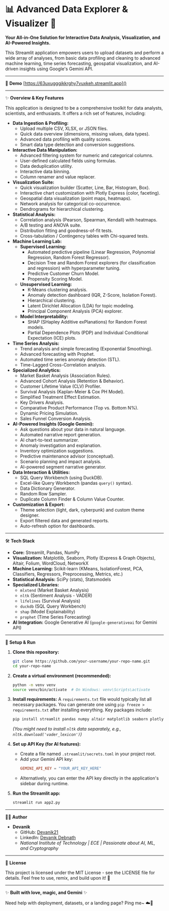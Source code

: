 # 📊 Advanced Data Explorer & Visualizer 🔮
 
**Your All-in-One Solution for Interactive Data Analysis, Visualization, and AI-Powered Insights.**

This Streamlit application empowers users to upload datasets and perform a wide array of analyses, from basic data profiling and cleaning to advanced machine learning, time series forecasting, geospatial visualization, and AI-driven insights using Google's Gemini API.
 
--- 
 
🧪 **Demo**  [https://63uxugggjkkrghy7vuxkeh.streamlit.app]()



---

✨ **Overview & Key Features**

This application is designed to be a comprehensive toolkit for data analysts, scientists, and enthusiasts. It offers a rich set of features, including:

*   **Data Ingestion & Profiling:**
    *   Upload multiple CSV, XLSX, or JSON files.
    *   Quick data overview (dimensions, missing values, data types).
    *   Advanced data profiling with quality scores.
    *   Smart data type detection and conversion suggestions.
*   **Interactive Data Manipulation:**
    *   Advanced filtering system for numeric and categorical columns.
    *   User-defined calculated fields using formulas.
    *   Data deduplication utility.
    *   Interactive data binning.
    *   Column renamer and value replacer.
*   **Visualization Suite:**
    *   Quick visualization builder (Scatter, Line, Bar, Histogram, Box).
    *   Interactive chart customization with Plotly Express (color, faceting).
    *   Geospatial data visualization (point maps, heatmaps).
    *   Network analysis for categorical co-occurrence.
    *   Dendrograms for hierarchical clustering.
*   **Statistical Analysis:**
    *   Correlation analysis (Pearson, Spearman, Kendall) with heatmaps.
    *   A/B testing and ANOVA suite.
    *   Distribution fitting and goodness-of-fit tests.
    *   Cross-tabulation / Contingency tables with Chi-squared tests.
*   **Machine Learning Lab:**
    *   **Supervised Learning:**
        *   Automated predictive pipeline (Linear Regression, Polynomial Regression, Random Forest Regressor).
        *   Decision Tree and Random Forest explorers (for classification and regression) with hyperparameter tuning.
        *   Predictive Customer Churn Model.
        *   Propensity Scoring Model.
    *   **Unsupervised Learning:**
        *   K-Means clustering analysis.
        *   Anomaly detection dashboard (IQR, Z-Score, Isolation Forest).
        *   Hierarchical clustering.
        *   Latent Dirichlet Allocation (LDA) for topic modeling.
        *   Principal Component Analysis (PCA) explorer.
    *   **Model Interpretability:**
        *   SHAP (SHapley Additive exPlanations) for Random Forest models.
        *   Partial Dependence Plots (PDP) and Individual Conditional Expectation (ICE) plots.
*   **Time Series Analysis:**
    *   Trend analysis and simple forecasting (Exponential Smoothing).
    *   Advanced forecasting with Prophet.
    *   Automated time series anomaly detection (STL).
    *   Time-Lagged Cross-Correlation analysis.
*   **Specialized Analytics:**
    *   Market Basket Analysis (Association Rules).
    *   Advanced Cohort Analysis (Retention & Behavior).
    *   Customer Lifetime Value (CLV) Profiler.
    *   Survival Analysis (Kaplan-Meier & Cox PH Model).
    *   Simplified Treatment Effect Estimation.
    *   Key Drivers Analysis.
    *   Comparative Product Performance (Top vs. Bottom N%).
    *   Dynamic Pricing Simulation.
    *   Sales Funnel Conversion Analysis.
*   **AI-Powered Insights (Google Gemini):**
    *   Ask questions about your data in natural language.
    *   Automated narrative report generation.
    *   AI chart-to-text summarizer.
    *   Anomaly investigation and explanation.
    *   Inventory optimization suggestions.
    *   Predictive maintenance advisor (conceptual).
    *   Scenario planning and impact analysis.
    *   AI-powered segment narrative generator.
*   **Data Interaction & Utilities:**
    *   SQL Query Workbench (using DuckDB).
    *   Excel-like Query Workbench (pandas `query()` syntax).
    *   Data Dictionary Generator.
    *   Random Row Sampler.
    *   Duplicate Column Finder & Column Value Counter.
*   **Customization & Export:**
    *   Theme selection (light, dark, cyberpunk) and custom theme designer.
    *   Export filtered data and generated reports.
    *   Auto-refresh option for dashboards.

---

🛠️ **Tech Stack**

*   **Core:** Streamlit, Pandas, NumPy
*   **Visualization:** Matplotlib, Seaborn, Plotly (Express & Graph Objects), Altair, Folium, WordCloud, NetworkX
*   **Machine Learning:** Scikit-learn (KMeans, IsolationForest, PCA, Classifiers, Regressors, Preprocessing, Metrics, etc.)
*   **Statistical Analysis:** SciPy (stats), Statsmodels
*   **Specialized Libraries:**
    *   `mlxtend` (Market Basket Analysis)
    *   `nltk` (Sentiment Analysis - VADER)
    *   `lifelines` (Survival Analysis)
    *   `duckdb` (SQL Query Workbench)
    *   `shap` (Model Explainability)
    *   `prophet` (Time Series Forecasting)
*   **AI Integration:** Google Generative AI (`google-generativeai` for Gemini API)

---

🧠 **Setup & Run**

1.  **Clone this repository:**
    ```bash
    git clone https://github.com/your-username/your-repo-name.git
    cd your-repo-name
    ```

2.  **Create a virtual environment (recommended):**
    ```bash
    python -m venv venv
    source venv/bin/activate  # On Windows: venv\Scripts\activate
    ```

3.  **Install requirements:**
    A `requirements.txt` file would typically list all necessary packages. You can generate one using `pip freeze > requirements.txt` after installing everything. Key packages include:
    ```bash
    pip install streamlit pandas numpy altair matplotlib seaborn plotly scikit-learn folium google-generativeai scipy statsmodels mlxtend nltk networkx wordcloud lifelines duckdb shap prophet
    ```
    *(You might need to install `nltk` data separately, e.g., `nltk.download('vader_lexicon')`)*

4.  **Set up API Key (for AI features):**
    *   Create a file named `.streamlit/secrets.toml` in your project root.
    *   Add your Gemini API key:
        ```toml
        GEMINI_API_KEY = "YOUR_API_KEY_HERE"
        ```
    *   Alternatively, you can enter the API key directly in the application's sidebar during runtime.

5.  **Run the Streamlit app:**
    ```bash
    streamlit run app2.py
    ```

---

👨‍💻 **Author**

*   **Devanik**
    *   GitHub: [Devanik21](https://github.com/Devanik21)
    *   LinkedIn: [Devanik Debnath](https://www.linkedin.com/in/devanik/)
    *   *National Institute of Technology | ECE | Passionate about AI, ML, and Cryptography*

---

📜 **License**

This project is licensed under the MIT License - see the LICENSE file for details. Feel free to use, remix, and build upon it! 💖

---

✨ **Built with love, magic, and Gemini** ✨

Need help with deployment, datasets, or a landing page? Ping me~ ☁️🌈
